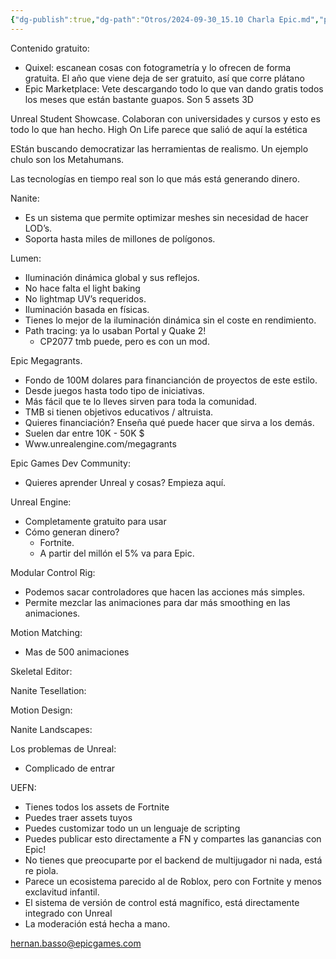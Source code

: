 ```yaml
---
{"dg-publish":true,"dg-path":"Otros/2024-09-30_15.10 Charla Epic.md","permalink":"/otros/2024-09-30-15-10-charla-epic/"}
---
```


Contenido gratuito:
+ Quixel: escanean cosas con fotogrametría y lo ofrecen de forma gratuita. El año que viene deja de ser gratuito, así que corre plátano
+ Epic Marketplace: Vete descargando todo lo que van dando gratis todos los meses que están bastante guapos. Son 5 assets 3D 

Unreal Student Showcase. Colaboran con universidades y cursos y esto es todo lo que han hecho. High On Life parece que salió de aquí la estética

EStán buscando democratizar las herramientas de realismo. Un ejemplo chulo son los Metahumans.

Las tecnologías en tiempo real son lo que más está generando dinero.

Nanite:
+ Es un sistema que permite optimizar meshes sin necesidad de hacer LOD’s.
+ Soporta hasta miles de millones de polígonos.

Lumen:
+ Iluminación dinámica global y sus reflejos.
+ No hace falta el light baking
+ No lightmap UV’s requeridos.
+ Iluminación basada en físicas.
+ Tienes lo mejor de la iluminación dinámica sin el coste en rendimiento.
+ Path tracing: ya lo usaban Portal y Quake 2!
	+ CP2077 tmb puede, pero es con un mod.

Epic Megagrants.
+ Fondo de 100M dolares para financianción de proyectos de este estilo.
+ Desde juegos hasta todo tipo de iniciativas.
+ Más fácil que te lo lleves sirven para toda la comunidad.
+ TMB si tienen objetivos educativos / altruista.
+ Quieres financiación? Enseña qué puede hacer que sirva a los demás.
+ Suelen dar entre 10K - 50K $
+ Www.unrealengine.com/megagrants

Epic Games Dev Community:
+ Quieres aprender Unreal y cosas? Empieza aquí.

Unreal Engine:
+ Completamente gratuito para usar
+ Cómo generan dinero?
	+ Fortnite.
	+ A partir del millón el 5% va para Epic.

Modular Control Rig:
+ Podemos sacar controladores que hacen las acciones más simples.
+ Permite mezclar las animaciones para dar más smoothing en las animaciones.

Motion Matching:
+ Mas de 500 animaciones

Skeletal Editor:

Nanite Tesellation:

Motion Design:

Nanite Landscapes:

Los problemas de Unreal:
+ Complicado de entrar

UEFN:
+ Tienes todos los assets de Fortnite
+ Puedes traer assets tuyos
+ Puedes customizar todo un un lenguaje de scripting
+ Puedes publicar esto directamente a FN y compartes las ganancias con Epic!
+ No tienes que preocuparte por el backend de multijugador ni nada, está re piola.
+ Parece un ecosistema parecido al de Roblox, pero con Fortnite y menos exclavitud infantil.
+ El sistema de versión de control está magnífico, está directamente integrado con Unreal
+ La moderación está hecha a mano.

hernan.basso@epicgames.com



